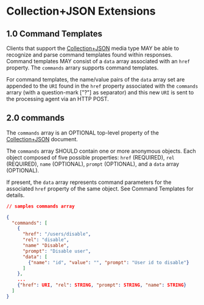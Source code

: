 # Collection+JSON Extensions

## 1.0 Command Templates

Clients that support the [Collection+JSON](http://amundsen.com/media-types/collection/) media type MAY be able to recognize and parse command templates found within responses. Command templates MAY consist of a `data` array associated with an `href` property. The `commands` arrary supports command templates.

For command templates, the name/value pairs of the `data` array set are appended to the `URI` found in the `href` property associated with the `commands` arrary (with a question-mark ["?"] as separator) and this new `URI` is sent to the processing agent via an HTTP POST.

## 2.0 commands

The `commands` array is an OPTIONAL top-level property of the [Collection+JSON](http://amundsen.com/media-types/collection/) document.

The `commands` array SHOULD contain one or more anonymous objects. Each object composed of five possible properties: `href` (REQUIRED), `rel` (REQUIRED), `name` (OPTIONAL), `prompt` (OPTIONAL), and a `data` array (OPTIONAL).

If present, the `data` array represents command parameters for the associated `href` property of the same object. See Command Templates for details.

```json
// samples commands array

{
  "commands": [
    {
      "href": "/users/disable",
      "rel": "disable",
      "name" "Disable",
      "prompt": "Disable user",
      "data": [
        {"name": "id", "value": "", "prompt": "User id to disable"}
      ]
    },
    ...
    {"href": URI, "rel": STRING, "prompt": STRING, "name": STRING}
  ]
}
```
